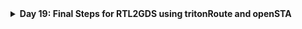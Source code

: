 <details>
  <Summary><strong> Day 19: Final Steps for RTL2GDS using tritonRoute and openSTA</strong></summary>

# Contents
- [Routing & Design Rule Check (DRC)](#routing-and-drc)
  - [Routing](#routing) 
    - [Maze Routing and Lee’s Algorithm](#maze-routing)
  - [Design Rule Check](#drc)
- [Step 14: Perform detailed routing using TritonRoute and explore the routed layout](#detailed-routing-using-tritonroute)
- [Step 15: Post-Route parasitic extraction using SPEF extractor](#spef)
- [Step 16: Post-Route OpenSTA timing analysis with the extracted parasitics of the route](#post-route-opensta)

<a id="routing-and-drc"></a>
# Routing & Design Rule Check (DRC)
<a id="routing"></a>
## Routing

- Routing is the process of creating physical electrical connections between standard cells, macros, and I/O pins using metal layers and vias. It transforms the logical connections (netlist) into actual wires on silicon after placement and Clock Tree Synthesis (CTS). This is a crucial step that directly impacts the chip’s functionality, timing, signal integrity, and manufacturability.

**Goals of Routing:**
  - Establish all signal connections defined in the netlist.
  - Avoid DRC (Design Rule Check) violations.
  - Minimize routing congestion and via count.
  - Improve timing performance by optimizing critical paths.
  - Ensure LVS (Layout vs Schematic) and Signal Integrity compliance.
  - Maintain clear separation of signal and power/ground routing.


- The routing process is divided into following phases:
  - **Global Routing (Fast Routing)**
    - Uses high-speed algorithms to divide the chip area into tiles or rectangles (coarse grid cells).
    - Provides an initial routing framework to guide detailed routing (by assigning rough paths for nets avoiding congestion and blockages)
    - Steers clear of P/G routes and macro blockages
  - **Track Assignemt**
      - Maps each net to specific routing tracks.
      - Optimizes for fewer vias and longer straight segments.
      - Physical DRCs are not enforced yet.
  - **Detailed Routing**
      - Fine-tunes the routing paths, ensuring proper connectivity and compliance with DRC constraints (fixes DRC violations).
      - Uses precise tracking techniques to resolve congestion, timing violations, and layer assignment issues.

<a id="maze-routing"></a>
### Maze Routing and Lee’s Algorithm
- A routing algorithm determines the optimal path to connect two circuit elements, such as clocks, flip-flops, or logic gates.
- Several routing strategies exist, including the **Steiner Tree Algorithm** and the **Line Search Algorithm**. One of the fundamental routing techniques is Lee's **Maze Routing** Algorithm (Lee, 1961).

![Alt Text](images/1.png)
![Alt Text](images/2.png)

- Consider a scenario where two points, **source** and **target**, need to be connected. The goal is to determine the shortest and most efficient path, avoiding excessive bends or zig-zags, while favoring L-shaped connections.
- From an algorithmic perspective, the software needs to explore and determine this route, whereas from a physical design standpoint, this path represents the actual metal wire that facilitates signal transmission.
- **Lee’s Algorithm** is widely utilized in **grid-based routing**, making it well-suited for integrated circuit (IC) design. It systematically finds a path in a **maze-like grid** using a wave-expansion method.

#### Steps in Lee’s Algorithm:
- `Initialization:` The algorithm begins by setting up a **routing grid** or **matrix** over the routing area. Each grid cell is classified as one of the following:
  - Source (S) - starting point
  - Target (T) - destination to be reached
  - Obstacle - blocked areas like macros, hard IPs
  - Empty space - available for routing
  - Visited cell - explored during wave propagation

![Alt Text](images/3.png)

- `Wave Expansion:` The algorithm starts at the source cell (S) and expands outward in all directions. Neighboring cells (up, down, left, and right) are examined, and each newly visited cell is assigned a value one greater than the lowest neighboring cell (excluding obstacles). This expansion continues until it reaches the target (T) or no further movement is possible.

![Alt Text](images/4.png)
![Alt Text](images/5.png)

- `Backtracking & Path Reconstruction:` Once the target is reached, the algorithm traces back through the cell values to reconstruct the shortest route to the source. If multiple paths exist, the algorithm selects the one with the fewest bends for an optimized connection. The final path follows a non-diagonal approach, ensuring it does not overlap any obstacles such as macros or HIPs.

![Alt Text](images/6.png)

**best possible route to connect source and target**
![Alt Text](images/7.png)

**Limitations:**
- Requires large memory for dense layout.
- Slow

<a id="drc"></a>
### Design Rule Check 
- Routing is not simply about connecting two points—it must also adhere to specific design rules to ensure manufacturability and reliability.
- For example, certain rules specify:
  - **Minimum wire spacing** between two adjacent interconnects.
  - **Minimum wire width and pitch** for different metal layers.
  - **Via placement constraints** such as via width, via spacing, and metal layer hierarchy (higher metal layers should be wider than lower layers).

**Why is DRC Important?**
- Ensures the design can be fabricated correctly on silicon.
- Prevents critical errors such as signal shorts, which can cause functional failures.
- If a signal short is detected, the route can be adjusted by moving it to a different metal layer, though this can introduce additional DRC challenges.

<a id="detailed-routing-using-tritonroute"></a>
## Step 14: Perform detailed routing using TritonRoute and explore the routed layout
**Commands to perform routing:**
```bash
# Check value of 'CURRENT_DEF'
echo $::env(CURRENT_DEF)

# Check value of 'ROUTING_STRATEGY'
echo $::env(ROUTING_STRATEGY)

# Command for detailed route using TritonRoute
run_routing
```

![Alt Text](images/9_run_routing.png)

![Alt Text](images/10_routing_done.png)

**Commands to load routed def in magic in another terminal:**
```bash
# Change directory to path containing routed def
cd ~/soc-design-and-planning-nasscom-vsd/Desktop/work/tools/openlane_working_dir/openlane/designs/picorv32a/runs/25-07_23-12/results/routing

# Command to load the routed def in magic tool
magic -T /home/sdudigani/soc-design-and-planning-nasscom-vsd/Desktop/work/tools/openlane_working_dir/pdks/sky130A/libs.tech/magic/sky130A.tech lef read ../../tmp/merged.lef def read picorv32a.def &
```

![Alt Text](images/11_routing_def.png)

![Alt Text](images/12.png)
![Alt Text](images/13.png)
![Alt Text](images/14.png)
![Alt Text](images/15.png)
![Alt Text](images/16_via1.png)
![Alt Text](images/17_metal3.png)

**fast route guide present in `openlane/designs/picorv32a/runs/25-07_23-12/tmp/routing` directory:**
![Alt Text](images/18_fast_route_guide.png)

<a id="spef"></a>
## Step 15: Post-Route parasitic extraction using SPEF extractor
**Commands for SPEF extraction Post-Route parasitic extraction using SPEF extractor:**
```bash
cd ~/soc-design-and-planning-nasscom-vsd/Desktop/work/tools/openlane_working_dir/openlane/scripts/spef_extractor

python3 main.py -l /home/sdudigani/soc-design-and-planning-nasscom-vsd/Desktop/work/tools/openlane_working_dir/openlane/designs/picorv32a/runs/25-07_23-12/tmp/merged.lef -d /home/sdudigani/soc-design-and-planning-nasscom-vsd/Desktop/work/tools/openlane_working_dir/openlane/designs/picorv32a/runs/25-07_23-12/results/routing/picorv32a.def
```

![Alt Text](images/19_spef_generation_done.png)

**Contents of extracted spef:**
![Alt Text](images/20_spef.png)

<a id="post-route-opensta"></a>
## Step 16: Post-Route OpenSTA timing analysis with the extracted parasitics of the route
**Commands to be run in OpenLANE flow to do OpenROAD timing analysis with integrated OpenSTA in OpenROAD:**
```bash
# Launch OpenROAD shell
openroad

# Load technology and cell LEF (used for physical layout)
read_lef /openLANE_flow/designs/picorv32a/runs/25-07_23-12/tmp/merged.lef

# Load routed DEF (final physical layout including routing)
read_def /openLANE_flow/designs/picorv32a/runs/25-07_23-12/results/routing/picorv32a.def

# Save OpenROAD database state (optional, for reuse/debug)
write_db pico_route.db

# Reload the previously saved OpenROAD database (optional)
read_db pico_route.db

# Load pre-route synthesized netlist
read_verilog /openLANE_flow/designs/picorv32a/runs/25-07_23-12/results/synthesis/picorv32a.synthesis_preroute.v

# Load full liberty timing models
read_liberty $::env(LIB_SYNTH_COMPLETE)

# Link design with top module name
link_design picorv32a

# Load custom timing constraints
read_sdc /openLANE_flow/designs/picorv32a/src/my_base.sdc

# Set all clocks as propagated (real clock tree delays will be used)
set_propagated_clock [all_clocks]

# Read in extracted parasitics for post-route timing accuracy
read_spef /openLANE_flow/designs/picorv32a/runs/25-07_23-12/results/routing/picorv32a.spef

# Generate detailed setup/hold timing report (with slew, capacitance, fanout etc.)
report_checks -path_delay min_max -fields {slew trans net cap input_pins} -format full_clock_expanded -digits 4

# Exit OpenROAD
exit
```

![Alt Text](images/21.png)

![Alt Text](images/22.png)

<details>
  <Summary><strong> post route timing report</strong></summary>

```bash
% report_checks -path_delay min_max -fields {slew trans net cap input_pins} -format full_clock_expanded -digits 4
Startpoint: _33109_ (rising edge-triggered flip-flop clocked by clk)
Endpoint: _33116_ (rising edge-triggered flip-flop clocked by clk)
Path Group: clk
Path Type: min

Fanout       Cap      Slew     Delay      Time   Description
-------------------------------------------------------------------------------------
                              0.0000    0.0000   clock clk (rise edge)
                              0.0000    0.0000   clock source latency
                    0.0906    0.0673    0.0673 ^ clk (in)
     1    0.0565                                 clk (net)
                    0.0937    0.0000    0.0673 ^ clkbuf_0_clk/A (sky130_fd_sc_hd__clkbuf_16)
                    0.0326    0.1329    0.2002 ^ clkbuf_0_clk/X (sky130_fd_sc_hd__clkbuf_16)
     2    0.0091                                 clknet_0_clk (net)
                    0.0326    0.0001    0.2003 ^ clkbuf_1_1_0_clk/A (sky130_fd_sc_hd__clkbuf_4)
                    0.0388    0.1195    0.3199 ^ clkbuf_1_1_0_clk/X (sky130_fd_sc_hd__clkbuf_4)
     1    0.0069                                 clknet_1_1_0_clk (net)
                    0.0388    0.0002    0.3201 ^ clkbuf_1_1_1_clk/A (sky130_fd_sc_hd__clkbuf_4)
                    0.0424    0.1254    0.4455 ^ clkbuf_1_1_1_clk/X (sky130_fd_sc_hd__clkbuf_4)
     1    0.0083                                 clknet_1_1_1_clk (net)
                    0.0424    0.0004    0.4459 ^ clkbuf_1_1_2_clk/A (sky130_fd_sc_hd__clkbuf_4)
                    0.0452    0.1294    0.5753 ^ clkbuf_1_1_2_clk/X (sky130_fd_sc_hd__clkbuf_4)
     2    0.0094                                 clknet_1_1_2_clk (net)
                    0.0452    0.0004    0.5757 ^ clkbuf_2_2_0_clk/A (sky130_fd_sc_hd__clkbuf_4)
                    0.0367    0.1219    0.6976 ^ clkbuf_2_2_0_clk/X (sky130_fd_sc_hd__clkbuf_4)
     1    0.0060                                 clknet_2_2_0_clk (net)
                    0.0367    0.0002    0.6978 ^ clkbuf_2_2_1_clk/A (sky130_fd_sc_hd__clkbuf_4)
                    0.0452    0.1272    0.8251 ^ clkbuf_2_2_1_clk/X (sky130_fd_sc_hd__clkbuf_4)
     1    0.0094                                 clknet_2_2_1_clk (net)
                    0.0452    0.0005    0.8256 ^ clkbuf_2_2_2_clk/A (sky130_fd_sc_hd__clkbuf_4)
                    0.0261    0.1093    0.9349 ^ clkbuf_2_2_2_clk/X (sky130_fd_sc_hd__clkbuf_4)
     2    0.0019                                 clknet_2_2_2_clk (net)
                    0.0261    0.0000    0.9349 ^ clkbuf_3_4_0_clk/A (sky130_fd_sc_hd__clkbuf_4)
                    0.0335    0.1117    1.0466 ^ clkbuf_3_4_0_clk/X (sky130_fd_sc_hd__clkbuf_4)
     1    0.0048                                 clknet_3_4_0_clk (net)
                    0.0335    0.0002    1.0468 ^ clkbuf_3_4_1_clk/A (sky130_fd_sc_hd__clkbuf_4)
                    0.0653    0.1450    1.1917 ^ clkbuf_3_4_1_clk/X (sky130_fd_sc_hd__clkbuf_4)
     2    0.0172                                 clknet_3_4_1_clk (net)
                    0.0653    0.0003    1.1921 ^ clkbuf_4_9_0_clk/A (sky130_fd_sc_hd__clkbuf_4)
                    0.0332    0.1256    1.3177 ^ clkbuf_4_9_0_clk/X (sky130_fd_sc_hd__clkbuf_4)
     2    0.0046                                 clknet_4_9_0_clk (net)
                    0.0332    0.0000    1.3177 ^ clkbuf_5_18_0_clk/A (sky130_fd_sc_hd__clkbuf_4)
                    0.0603    0.1399    1.4576 ^ clkbuf_5_18_0_clk/X (sky130_fd_sc_hd__clkbuf_4)
    10    0.0150                                 clknet_5_18_0_clk (net)
                    0.0603    0.0000    1.4576 ^ _33109_/CLK (sky130_fd_sc_hd__dfxtp_2)
                    0.0535    0.3308    1.7884 ^ _33109_/Q (sky130_fd_sc_hd__dfxtp_2)
     6    0.0082                                 irq_pending[1] (net)
                    0.0535    0.0000    1.7884 ^ _31961_/A1 (sky130_fd_sc_hd__mux2_1)
                    0.0349    0.1131    1.9015 ^ _31961_/X (sky130_fd_sc_hd__mux2_1)
     1    0.0019                                 _16326_ (net)
                    0.0349    0.0000    1.9015 ^ _33116_/D (sky130_fd_sc_hd__dfxtp_1)
                                        1.9015   data arrival time

                              0.0000    0.0000   clock clk (rise edge)
                              0.0000    0.0000   clock source latency
                    0.0906    0.0673    0.0673 ^ clk (in)
     1    0.0565                                 clk (net)
                    0.0937    0.0000    0.0673 ^ clkbuf_0_clk/A (sky130_fd_sc_hd__clkbuf_16)
                    0.0326    0.1329    0.2002 ^ clkbuf_0_clk/X (sky130_fd_sc_hd__clkbuf_16)
     2    0.0091                                 clknet_0_clk (net)
                    0.0326    0.0001    0.2003 ^ clkbuf_1_0_0_clk/A (sky130_fd_sc_hd__clkbuf_4)
                    0.0398    0.1205    0.3209 ^ clkbuf_1_0_0_clk/X (sky130_fd_sc_hd__clkbuf_4)
     1    0.0073                                 clknet_1_0_0_clk (net)
                    0.0398    0.0003    0.3212 ^ clkbuf_1_0_1_clk/A (sky130_fd_sc_hd__clkbuf_4)
                    0.0437    0.1269    0.4481 ^ clkbuf_1_0_1_clk/X (sky130_fd_sc_hd__clkbuf_4)
     1    0.0088                                 clknet_1_0_1_clk (net)
                    0.0437    0.0005    0.4486 ^ clkbuf_1_0_2_clk/A (sky130_fd_sc_hd__clkbuf_4)
                    0.0443    0.1288    0.5774 ^ clkbuf_1_0_2_clk/X (sky130_fd_sc_hd__clkbuf_4)
     2    0.0091                                 clknet_1_0_2_clk (net)
                    0.0443    0.0008    0.5782 ^ clkbuf_2_0_0_clk/A (sky130_fd_sc_hd__clkbuf_4)
                    0.0389    0.1238    0.7021 ^ clkbuf_2_0_0_clk/X (sky130_fd_sc_hd__clkbuf_4)
     1    0.0069                                 clknet_2_0_0_clk (net)
                    0.0389    0.0003    0.7024 ^ clkbuf_2_0_1_clk/A (sky130_fd_sc_hd__clkbuf_4)
                    0.0429    0.1259    0.8283 ^ clkbuf_2_0_1_clk/X (sky130_fd_sc_hd__clkbuf_4)
     1    0.0085                                 clknet_2_0_1_clk (net)
                    0.0429    0.0004    0.8287 ^ clkbuf_2_0_2_clk/A (sky130_fd_sc_hd__clkbuf_4)
                    0.0260    0.1084    0.9371 ^ clkbuf_2_0_2_clk/X (sky130_fd_sc_hd__clkbuf_4)
     2    0.0018                                 clknet_2_0_2_clk (net)
                    0.0260    0.0000    0.9371 ^ clkbuf_3_1_0_clk/A (sky130_fd_sc_hd__clkbuf_4)
                    0.0314    0.1093    1.0464 ^ clkbuf_3_1_0_clk/X (sky130_fd_sc_hd__clkbuf_4)
     1    0.0040                                 clknet_3_1_0_clk (net)
                    0.0314    0.0001    1.0465 ^ clkbuf_3_1_1_clk/A (sky130_fd_sc_hd__clkbuf_4)
                    0.0383    0.1185    1.1650 ^ clkbuf_3_1_1_clk/X (sky130_fd_sc_hd__clkbuf_4)
     2    0.0066                                 clknet_3_1_1_clk (net)
                    0.0383    0.0002    1.1652 ^ clkbuf_4_3_0_clk/A (sky130_fd_sc_hd__clkbuf_4)
                    0.0454    0.1282    1.2934 ^ clkbuf_4_3_0_clk/X (sky130_fd_sc_hd__clkbuf_4)
     2    0.0095                                 clknet_4_3_0_clk (net)
                    0.0454    0.0001    1.2935 ^ clkbuf_5_7_0_clk/A (sky130_fd_sc_hd__clkbuf_4)
                    0.1374    0.2031    1.4966 ^ clkbuf_5_7_0_clk/X (sky130_fd_sc_hd__clkbuf_4)
    10    0.0432                                 clknet_5_7_0_clk (net)
                    0.1374    0.0010    1.4976 ^ clkbuf_leaf_234_clk/A (sky130_fd_sc_hd__clkbuf_16)
                    0.0425    0.1586    1.6562 ^ clkbuf_leaf_234_clk/X (sky130_fd_sc_hd__clkbuf_16)
     7    0.0203                                 clknet_leaf_234_clk (net)
                    0.0425    0.0002    1.6564 ^ _33116_/CLK (sky130_fd_sc_hd__dfxtp_1)
                              0.0000    1.6564   clock reconvergence pessimism
                             -0.0295    1.6270   library hold time
                                        1.6270   data required time
-------------------------------------------------------------------------------------
                                        1.6270   data required time
                                       -1.9015   data arrival time
-------------------------------------------------------------------------------------
                                        0.2745   slack (MET)


Startpoint: resetn (input port clocked by clk)
Endpoint: mem_la_read (output port clocked by clk)
Path Group: clk
Path Type: max

Fanout       Cap      Slew     Delay      Time   Description
-------------------------------------------------------------------------------------
                              0.0000    0.0000   clock clk (rise edge)
                              0.0000    0.0000   clock network delay (propagated)
                              4.9460    4.9460 ^ input external delay
                    0.0172    0.0055    4.9515 ^ resetn (in)
     1    0.0042                                 resetn (net)
                    0.0172    0.0000    4.9515 ^ input101/A (sky130_fd_sc_hd__clkbuf_8)
                    0.0842    0.1440    5.0955 ^ input101/X (sky130_fd_sc_hd__clkbuf_8)
     8    0.0410                                 net101 (net)
                    0.0842    0.0000    5.0955 ^ _18399_/C (sky130_fd_sc_hd__nand3_4)
                    0.1387    0.1355    5.2310 v _18399_/Y (sky130_fd_sc_hd__nand3_4)
     4    0.0327                                 _14568_ (net)
                    0.1387    0.0006    5.2316 v _20942_/B1 (sky130_fd_sc_hd__a21oi_4)
                    0.4255    0.3872    5.6188 ^ _20942_/Y (sky130_fd_sc_hd__a21oi_4)
     2    0.0587                                 net199 (net)
                    0.4255    0.0000    5.6188 ^ output199/A (sky130_fd_sc_hd__buf_2)
                    0.1018    0.2413    5.8601 ^ output199/X (sky130_fd_sc_hd__buf_2)
     1    0.0177                                 mem_la_read (net)
                    0.1018    0.0003    5.8604 ^ mem_la_read (out)
                                        5.8604   data arrival time

                             24.7300   24.7300   clock clk (rise edge)
                              0.0000   24.7300   clock network delay (propagated)
                              0.0000   24.7300   clock reconvergence pessimism
                             -4.9460   19.7840   output external delay
                                       19.7840   data required time
-------------------------------------------------------------------------------------
                                       19.7840   data required time
                                       -5.8604   data arrival time
-------------------------------------------------------------------------------------
                                       13.9236   slack (MET)
```

</details>



</details>
